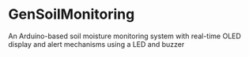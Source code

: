 # GenSoilMonitoring
An Arduino-based soil moisture monitoring system with real-time OLED display and alert mechanisms using a LED and buzzer
